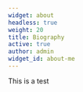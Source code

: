 ```yaml
---
widget: about
headless: true
weight: 20
title: Biography
active: true
author: admin
widget_id: about-me
---
```

This is a test
